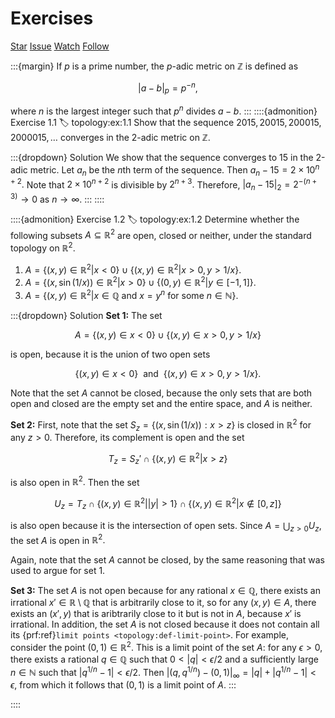 # Exercises

<script async defer src="https://buttons.github.io/buttons.js"></script>
<a class="github-button" href="https://github.com/stratisMarkou/random-walks" data-color-scheme="no-preference: light; light: light; dark: dark;" data-icon="octicon-star" data-size="large" aria-label="Star stratisMarkou/random-walks on GitHub">Star</a>
<a class="github-button" href="https://github.com/stratisMarkou/random-walks/issues" data-color-scheme="no-preference: light; light: light; dark: dark;" data-icon="octicon-issue-opened" data-size="large" aria-label="Issue stratisMarkou/random-walks on GitHub">Issue</a>
<a class="github-button" href="https://github.com/stratisMarkou/random-walks/subscription" data-color-scheme="no-preference: light; light: light; dark: dark;" data-icon="octicon-eye" data-size="large" aria-label="Watch stratisMarkou/random-walks on GitHub">Watch</a>
<a class="github-button" href="https://github.com/stratisMarkou" data-color-scheme="no-preference: light; light: light; dark: dark;" data-size="large" aria-label="Follow @stratisMarkou on GitHub">Follow</a>

:::{margin}
If $p$ is a prime number, the $p$-adic metric on $\mathbb{Z}$ is defined as

$$|a - b|_p = p^{-n},$$

where $n$ is the largest integer such that $p^n$ divides $a - b$.
:::
::::{admonition} Exercise 1.1
:label: topology:ex:1.1
Show that the sequence $2015, 20015, 200015, 2000015, \ldots$ converges in the 2-adic metric on $\mathbb{Z}$.

:::{dropdown} Solution
We show that the sequence converges to $15$ in the 2-adic metric.
Let $a_n$ be the $n$th term of the sequence.
Then $a_n - 15 = 2 \times 10^{n + 2}.$
Note that $2 \times 10^{n + 2}$ is divisible by $2^{n + 3}.$
Therefore, $|a_n - 15|_2 = 2^{-(n + 3)} \to 0$ as $n \to \infty.$
:::
::::


::::{admonition} Exercise 1.2
:label: topology:ex:1.2
Determine whether the following subsets $A \subseteq \mathbb{R}^2$ are open, closed or neither, under the standard topology on $\mathbb{R}^2.$

1. $A = \{(x, y) \in \mathbb{R}^2 \vert x < 0\} \cup \{(x, y) \in \mathbb{R}^2 \vert x > 0, y > 1 / x\}.$
2. $A = \{(x, \sin(1 / x)) \in \mathbb{R}^2 \vert x > 0\} \cup \{(0, y) \in \mathbb{R}^2 \vert y \in [-1, 1]\}.$
3. $A = \{(x, y) \in \mathbb{R}^2 \vert x \in \mathbb{Q} \text{ and } x = y^n \text{ for some } n \in \mathbb{N}\}.$

:::{dropdown} Solution
__Set 1:__
The set

$$A = \{(x, y) \in x < 0\} \cup \{(x, y) \in x > 0, y > 1 / x\}$$

is open, because it is the union of two open sets

$$\{(x, y) \in x < 0\} ~\text{ and }~ \{(x, y) \in x > 0, y > 1 / x\}.$$

Note that the set $A$ cannot be closed, because the only sets that are both open and closed are the empty set and the entire space, and $A$ is neither.

__Set 2:__
First, note that the set $S_z = \{(x, \sin(1/x)): x > z\}$ is closed in $\mathbb{R}^2$ for any $z > 0.$
Therefore, its complement is open and the set

$$T_z = S_z' \cap \{(x, y) \in \mathbb{R}^2 \vert x > z\}$$

is also open in $\mathbb{R}^2.$
Then the set

$$U_z = T_z \cap \{(x, y) \in \mathbb{R}^2 \vert |y| > 1\} \cap \{(x, y) \in \mathbb{R}^2 \vert x \notin [0, z]\}$$

is also open because it is the intersection of open sets.
Since $A = \bigcup_{z > 0} U_z,$ the set $A$ is open in $\mathbb{R}^2.$

Again, note that the set $A$ cannot be closed, by the same reasoning that was used to argue for set 1.

__Set 3:__
The set $A$ is not open because for any rational $x \in \mathbb{Q},$ there exists an irrational $x' \in \mathbb{R} \setminus \mathbb{Q}$ that is arbitrarily close to it, so for any $(x, y) \in A,$ there exists an $(x', y)$ that is aribtrarily close to it but is not in $A,$ because $x'$ is irrational.
In addition, the set $A$ is not closed because it does not contain all its {prf:ref}`limit points <topology:def-limit-point>`.
For example, consider the point $(0, 1) \in \mathbb{R}^2.$
This is a limit point of the set $A$: for any $\epsilon > 0,$ there exists a rational $q \in \mathbb{Q}$ such that $0 < |q| < \epsilon / 2$ and a sufficiently large $n \in \mathbb{N}$ such that $|q^{1/n} - 1| < \epsilon / 2.$
Then $|(q, q^{1/n}) - (0, 1)|_\infty = |q| + |q^{1/n} - 1| < \epsilon,$ from which it follows that $(0, 1)$ is a limit point of $A.$
:::

::::

